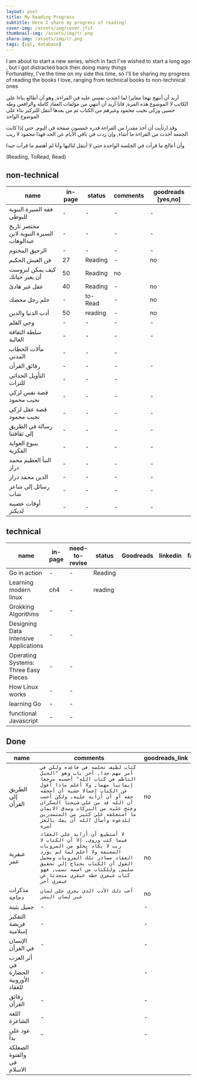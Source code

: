 ```yaml
---
layout: post
title: My Reading Progress 
subtitle: Here I share my progress of reading!
cover-img: /assets/img/cover.jfif
thumbnail-img: /assets/img/tr.png
share-img: /assets/img/tr.png
tags: [sql, database]
---
```



I am about to start a new series, which in fact I've wished to start a long ago , but I got distracted back then doing many things </br>
Fortunatley, I've the time on my side this time, so I'll be sharing my progress of reading the books I love, ranging from technical books to non-technical ones

أريد أن أنتهج نهجا مغايرا لما اعتدت نفسي عليه في القراءة, وهو أن أطالع بناءا علي الكاتب لا الموضوع هذه المرة, فانا أريد
أن أنتهي من مؤلفات العقاد كاملة والرافعي وطه حسين وزكي نجيب محمود وغيرهم من الكتاب
ثم من بعدها أنتقل للتركيز بناء علي الموضوع الواحد

وقد ارتأيت أن أخذ مقدرا من القراءة قدره خمسون صفحة في اليوم, حتي إذا كانت الجمعة أخذت من القراءة ما أشاء, وإن زدت في باقي الأيام عن الحد فهذا محمود لا ريب

وأن أعالج ما قرأت في الجلسة الواحدة حتي لا أنتقل لتاليها وأنا لم أهضم ما قرأت جيدا

(Reading, ToRead, Read)

## non-technical

| name | in-page | status | comments | goodreads [yes,no] |
| --- | --- | --- | --- | --- |
| فقه السيرة النبوية للبوطي | - | - | - | - |
| مختصر تاريخ السيرة النبوية لابن عبدالوهاب | - | - | - | - |
| الرحيق المختوم | - | - | - | - |
| فن العيش الحكيم  | 27 | Reading |  - | no |
| كيف يمكن لبروست أن يغير حياتك | 50 | Reading | no |
| عقل غير هادئ | 40 | Reading | - |  no |
| حلم رجل محضك | - | to-Read | - | no |  
| أدب الدنيا والدين | 50 | reading | - | no |
| وحي القلم | - | -| - | - |
| سلطة الثقافة الغالبة | - | - | - | - |
| مألات الخطاب المدني | - | - | - |
| رقائق القرأن | - | - | - | - |
| التأويل الحداثي للتراث | - | - | - |
| قصة نفس لزكي نجيب محمود | - | - | - | - | - |
| قصة عقل لزكي نجيب محمود | - | - | - | - | - |
| رسالة في الطريق إلي ثقافتنا | - | - | - | - |
| ينبوع الغواية الفكرية | - | - | - | - |
| النبأ العظيم محمد دراز | - | - | - | - |
| الدين محمد دراز | - | - | - | - |
| رسائل إلي شاعر شاب | - | - | - | - |
| أوقات عصيبه لديكنز | - | - | - | - |

## technical

| name | in-page | need-to-revise | status | Goodreads | linkedin | facebook |
| --- | -- | -- | --- | --- | --- | -- |
| Go in action | - | - | Reading |
| Learning modern linux | ch4 | - | reading |
| Grokking Algorithms | - | - |
| Designing Data Intensive Applications | - | - |
| Operating Systems: Three Easy Pieces | - | - |
| How Linux works | - | - |
| learning Go | - | - |
| functional Javascript | - | - |

## Done

| name |  comments | goodreads_link |
| --| ---| -- |
| الطريق إلي القرأن | ```كتاب لطيف تخلصه في قاعده ولكن في أمر مهم جدا, أخر باب وهو "الحبل الناظم في كتاب الله" أحسبه مرجعا إيمانيا مهما, ولا أعلم ماذا أقول عن الكتاب إجمالا خشية أن أجحفه حقه أو أن أزايد عليه, ولكن أحسب أن الله قد من علي شيخنا السكران وفتح عليه من البركات وصدق الايمان ما استغلقه علي كثير من المتصدرين للدعوة وأسأل الله أن يفك بالعز أسره``` | no |
| عبقرية عمر  | ```لا أستطيع أن أزايد علي العقاد فيما كتب وروي, إلا أن الكتاب لا ريب لا يكاد يخلو من المرويات الضعيفة ولا أعلم لما لم يورد العقاد مصادر تلك المرويات ومجمل القول أن الكتاب يحتاج إلي تحقيق سليم, وللكتاب من اسمه نصيب, فهو كتاب عبقري خطه عبقري متحدثا عن عبقري أخر``` | no |
| مذكرات دجاجة | ```أحب ذلك الأدب الذي يجري علي لسان غير لسان البشر``` | no |
| جميل بثينة | - |  - |
| التفكير فريضة إسلامية | - | - | - |
| الإنسان في القرأن | - | - | - | - |
| أثر العرب في الحضارة الأوروبية للعقاد | - | - | - | -|
| رقائق القرأن | - | - | - | - |
| اللغة الشاعرة | - | - |
| عود علي بدأ | - | - |
| الصعلكة والفتوة في الاسلام |
